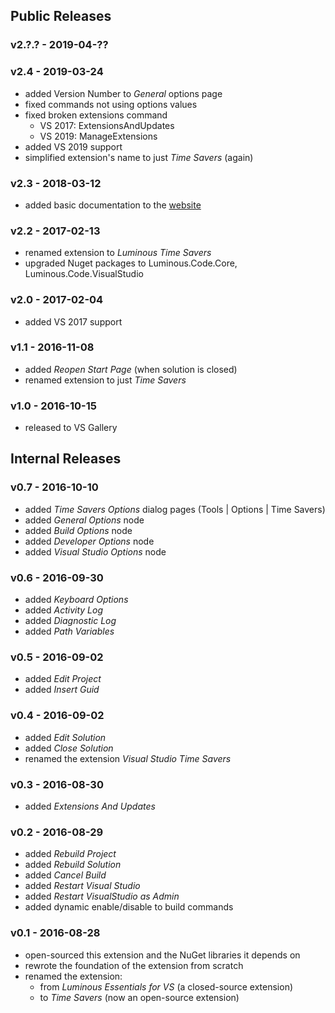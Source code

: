 ## Public Releases

### v2.?.? - 2019-04-??


### v2.4 - 2019-03-24
  - added Version Number to *General* options page
  - fixed commands not using options values
  - fixed broken extensions command
      - VS 2017: ExtensionsAndUpdates
      - VS 2019: ManageExtensions
  - added VS 2019 support
  - simplified extension's name to just *Time Savers* (again)

### v2.3 - 2018-03-12
  - added basic documentation to the [website](https://luminous-software.solutions/time-savers)

### v2.2 - 2017-02-13
  - renamed extension to *Luminous Time Savers*
  - upgraded Nuget packages to Luminous.Code.Core, Luminous.Code.VisualStudio

### v2.0 - 2017-02-04
  - added VS 2017 support

### v1.1 - 2016-11-08
  - added *Reopen Start Page* (when solution is closed)
  - renamed extension to just *Time Savers*

### v1.0 - 2016-10-15
  - released to VS Gallery

## Internal Releases

### v0.7 - 2016-10-10
  - added *Time Savers Options* dialog pages (Tools | Options | Time Savers)
  - added *General Options* node
  - added *Build Options* node
  - added *Developer Options* node
  - added *Visual Studio Options* node

### v0.6 - 2016-09-30
  - added *Keyboard Options*
  - added *Activity Log*
  - added *Diagnostic Log*
  - added *Path Variables*

### v0.5 - 2016-09-02
  - added *Edit Project*
  - added *Insert Guid*

### v0.4 - 2016-09-02
  - added *Edit Solution*
  - added *Close Solution*
  - renamed the extension *Visual Studio Time Savers*

### v0.3 - 2016-08-30
  - added *Extensions And Updates*

### v0.2 - 2016-08-29
  - added *Rebuild Project*
  - added *Rebuild Solution*
  - added *Cancel Build*
  - added *Restart Visual Studio*
  - added *Restart VisualStudio as Admin*
  - added dynamic enable/disable to build commands

### v0.1 - 2016-08-28
  - open-sourced this extension and the NuGet libraries it depends on
  - rewrote the foundation of the extension from scratch
  - renamed the extension:
    - from *Luminous Essentials for VS* (a closed-source extension)
    - to *Time Savers* (now an open-source extension)

